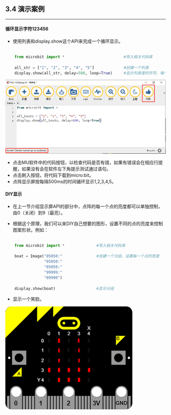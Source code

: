 ## 3.4 演示案例 ##
----------
#### 循环显示字符123456 ####

- 使用列表和display.show这个API来完成一个循环显示。

```python

	from microbit import *							#导入相关代码库

	all_str = ["1", "2", "3", "4", "5"]				#创建一个列表
	display.show(all_str, delay=500, loop=True)		#显示列表里的字符，每个显示之间延时500ms，开启循环

```

![](./images/UX00ny7.png)

- 点击MU软件中的代码按钮，以检查代码是否有错，如果有错误会在相应行提醒，如果没有会在软件左下角提示测试通过语句。
- 点击刷入按钮，将代码下载到micro:bit。
- 点阵显示屏按每隔500ms的时间循环显示1,2,3,4,5。




#### DIY显示 ####

- 在上一节介绍显示屏API的部分中，点阵的每一个点的亮度都可以单独控制，由0（关闭）到9（最亮）。

- 根据这个原理，我们可以来DIY自己想要的图形，设置不同的点的亮度来控制图案形状。例如：

```python

	from microbit import *				#导入相关代码库

	boat = Image("05050:"				#创建一个元组，设置每一个点的亮度
	             "05050:"
	             "05050:"
	             "99999:"
	             "09990")
	
	display.show(boat)					#显示元组

```
- 显示一个笑脸。

![](./images/2qLaRsp.png)
